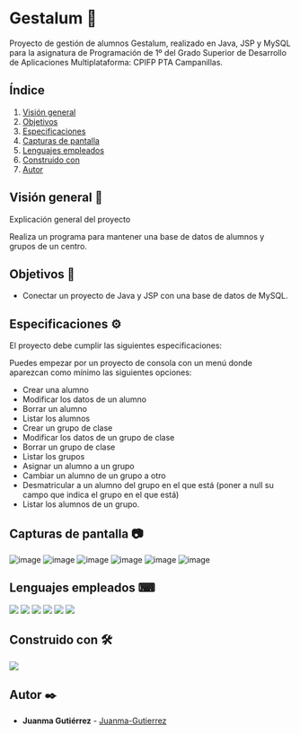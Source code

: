 # Gestalum 🧰

Proyecto de gestión de alumnos Gestalum, realizado en Java, JSP y MySQL para la asignatura de Programación de 1º del Grado Superior de Desarrollo de Aplicaciones Multiplataforma: CPIFP PTA Campanillas.

## Índice

1. [Visión general](#visión-general-)
2. [Objetivos](#objetivos-)
3. [Especificaciones](#especificaciones-)
4. [Capturas de pantalla](#capturas-de-pantalla-)
5. [Lenguajes empleados](#lenguajes-empleados-)
6. [Construido con](#construido-con-%EF%B8%8F)
7. [Autor](#autor-%EF%B8%8F)

## Visión general 👀

Explicación general del proyecto

Realiza un programa para mantener una base de datos de alumnos y grupos de un centro. 

## Objetivos 🏁

- Conectar un proyecto de Java y JSP con una base de datos de MySQL.

## Especificaciones ⚙

El proyecto debe cumplir las siguientes especificaciones:

Puedes empezar por un proyecto de consola con un menú donde aparezcan como mínimo las siguientes opciones:
- Crear una alumno
- Modificar los datos de un alumno
- Borrar un alumno
- Listar los alumnos
- Crear un grupo de clase
- Modificar los datos de un grupo de clase
- Borrar un grupo de clase
- Listar los grupos
- Asignar un alumno a un grupo
- Cambiar un alumno de un grupo a otro
- Desmatricular a un alumno del grupo en el que está (poner a null su campo que indica el grupo en el que está)
- Listar los alumnos de un grupo.

## Capturas de pantalla 📷
![image](https://user-images.githubusercontent.com/101201349/232092696-98f8aba2-688d-4110-b328-d2457315001b.png)
![image](https://user-images.githubusercontent.com/101201349/232092770-438679cc-b2bb-4efc-8545-40634ba02eed.png)
![image](https://user-images.githubusercontent.com/101201349/232092827-27ba0a70-423b-41ab-8bff-68c6fd729455.png)
![image](https://user-images.githubusercontent.com/101201349/232092877-ec63b988-6162-4128-b25f-cffc5a63053a.png)
![image](https://user-images.githubusercontent.com/101201349/232092965-bb256d75-868d-48d8-8db4-eec477cd7c3b.png)
![image](https://user-images.githubusercontent.com/101201349/232093019-3b418934-fac4-4f5c-b219-561e11c5acff.png)


## Lenguajes empleados ⌨

<img src="https://img.shields.io/badge/-HTML5-014267?logo=html5&style=for-the-badge"> <img src="https://img.shields.io/badge/-CSS3-014267?logo=css3&style=for-the-badge"> <img src="https://img.shields.io/badge/-Java-014267?style=for-the-badge"> <img src="https://img.shields.io/badge/-JSP-014267?style=for-the-badge"> <img src="https://img.shields.io/badge/-MySQL-014267?logo=mysql&style=for-the-badge"> <img src="https://img.shields.io/badge/-Bootstrap-014267?logo=bootstrap&style=for-the-badge">

## Construido con 🛠️

<img src="https://img.shields.io/badge/-Visual Studio Code-0273b4?logo=visualstudiocode&style=for-the-badge">

## Autor ✒️

- **Juanma Gutiérrez** - [Juanma-Gutierrez](https://github.com/Juanma-Gutierrez)
